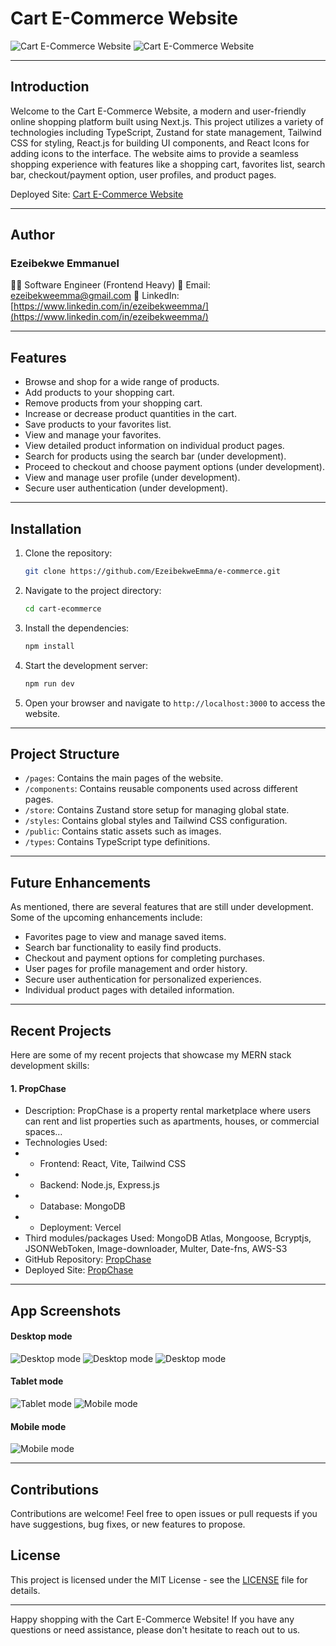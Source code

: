 # Cart E-Commerce Website

![Cart E-Commerce Website](./public/cart-desktop1.png)
![Cart E-Commerce Website](./public/cart-desktop2.png)

---

## Introduction

Welcome to the Cart E-Commerce Website, a modern and user-friendly online shopping platform built using Next.js. This project utilizes a variety of technologies including TypeScript, Zustand for state management, Tailwind CSS for styling, React.js for building UI components, and React Icons for adding icons to the interface. The website aims to provide a seamless shopping experience with features like a shopping cart, favorites list, search bar, checkout/payment option, user profiles, and product pages.

Deployed Site: [Cart E-Commerce Website](https://cart-ecommerce-site.vercel.app/)

---

## Author

### Ezeibekwe Emmanuel

👨‍💻 Software Engineer (Frontend Heavy)
📧 Email: [ezeibekweemma@gmail.com](mailto:ezeibekweemma@gmail.com)
💼 LinkedIn: [https://www.linkedin.com/in/ezeibekweemma/](https://www.linkedin.com/in/ezeibekweemma/)

---

## Features

-   Browse and shop for a wide range of products.
-   Add products to your shopping cart.
-   Remove products from your shopping cart.
-   Increase or decrease product quantities in the cart.
-   Save products to your favorites list.
-   View and manage your favorites.
-   View detailed product information on individual product pages.
-   Search for products using the search bar (under development).
-   Proceed to checkout and choose payment options (under development).
-   View and manage user profile (under development).
-   Secure user authentication (under development).

---

## Installation

1. Clone the repository:

    ```bash
    git clone https://github.com/EzeibekweEmma/e-commerce.git
    ```

2. Navigate to the project directory:

    ```bash
    cd cart-ecommerce
    ```

3. Install the dependencies:

    ```bash
    npm install
    ```

4. Start the development server:

    ```bash
    npm run dev
    ```

5. Open your browser and navigate to `http://localhost:3000` to access the website.

---

## Project Structure

-   `/pages`: Contains the main pages of the website.
-   `/components`: Contains reusable components used across different pages.
-   `/store`: Contains Zustand store setup for managing global state.
-   `/styles`: Contains global styles and Tailwind CSS configuration.
-   `/public`: Contains static assets such as images.
-   `/types`: Contains TypeScript type definitions.

---

## Future Enhancements

As mentioned, there are several features that are still under development. Some of the upcoming enhancements include:

-   Favorites page to view and manage saved items.
-   Search bar functionality to easily find products.
-   Checkout and payment options for completing purchases.
-   User pages for profile management and order history.
-   Secure user authentication for personalized experiences.
-   Individual product pages with detailed information.

---

## Recent Projects

Here are some of my recent projects that showcase my MERN stack development skills:

#### 1. PropChase

-   Description: PropChase is a property rental marketplace where users can rent and list properties such as apartments, houses, or commercial spaces…
-   Technologies Used:
-   -   Frontend: React, Vite, Tailwind CSS
-   -   Backend: Node.js, Express.js
-   -   Database: MongoDB
-   -   Deployment: Vercel
-   Third modules/packages Used: MongoDB Atlas, Mongoose, Bcryptjs, JSONWebToken, Image-downloader, Multer, Date-fns, AWS-S3
-   GitHub Repository: [PropChase](https://github.com/EzeibekweEmma/PropChase)
-   Deployed Site: [PropChase](https://prop-chase.vercel.app/)

---

## App Screenshots

#### Desktop mode

![Desktop mode](./public/cart-desktop1.png)
![Desktop mode](./public/cart-desktop2.png)
![Desktop mode](./public/cart-desktop3.png)

#### Tablet mode

![Tablet mode](./public/cart-tablet1.png)
![Mobile mode](./public/cart-mobile1.png)

#### Mobile mode

![Mobile mode](./public/cart-mobile2.png)

---

## Contributions

Contributions are welcome! Feel free to open issues or pull requests if you have suggestions, bug fixes, or new features to propose.

## License

This project is licensed under the MIT License - see the [LICENSE](LICENSE) file for details.

---

Happy shopping with the Cart E-Commerce Website! If you have any questions or need assistance, please don't hesitate to reach out to us.
